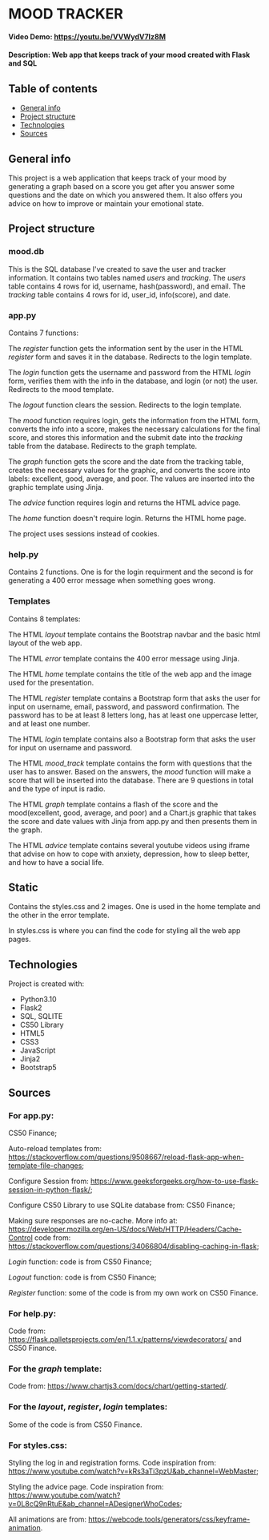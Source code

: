 # MOOD TRACKER
#### Video Demo: <https://youtu.be/VVWydV7Iz8M>
#### Description: Web app that keeps track of your mood created with Flask and SQL

## Table of contents
* [General info](#general-info)
* [Project structure](#project-structure)
* [Technologies](#technologies)
* [Sources](#sources)

## General info
This project is a web application that keeps track of your mood by generating a graph based on a score you get after you answer some questions and the date on which you answered them. It also offers you advice on how to improve or maintain your emotional state.

## Project structure

### mood.db
This is the SQL database I've created to save the user and tracker information. It contains two tables named *users* and *tracking*.
The *users* table contains 4 rows for id, username, hash(password), and email.
The *tracking* table contains 4 rows for id, user_id, info(score), and date.
### app.py
Contains 7 functions:

The *register* function gets the information sent by the user in the HTML *register* form and saves it in the database. Redirects to the login template.

The *login* function gets the username and password from the HTML *login* form, verifies them with the info in the database, and login (or not) the user. Redirects to the mood template.

The *logout* function clears the session. Redirects to the login template.

The *mood* function requires login, gets the information from the HTML form, converts the info into a score, makes the necessary calculations for the final score, and stores this information and the submit date into the *tracking* table from the database. Redirects to the graph template.

The *graph* function gets the score and the date from the tracking table, creates the necessary values for the graphic, and converts the score into labels: excellent, good, average, and poor. The values are inserted into the graphic template using Jinja.

The *advice* function requires login and returns the HTML advice page.

The *home* function doesn't require login. Returns the HTML home page.

The project uses sessions instead of cookies.

### help.py
Contains 2 functions. One is for the login requirment and the second is for generating a 400 error message when something goes wrong.

### Templates
Contains 8 templates:

The HTML *layout* template contains the Bootstrap navbar and the basic html layout of the web app.

The HTML *error* template contains the 400 error message using Jinja.

The HTML *home* template contains the title of the web app and the image used for the presentation.

The HTML *register* template contains a Bootstrap form that asks the user for input on username, email, password, and password confirmation. The password has to be at least 8 letters long, has at least one uppercase letter, and at least one number.

The HTML *login* template contains also a Bootstrap form that asks the user for input on username and password.

The HTML *mood_track* template contains the form with questions that the user has to answer. Based on the answers, the *mood* function will make a score that will be inserted into the database. There are 9 questions in total and the type of input is radio.

The HTML *graph* template contains a flash of the score and the mood(excellent, good, average, and poor) and a Chart.js graphic that takes the score and date values with Jinja from app.py and then presents them in the graph.

The HTML *advice* template contains several youtube videos using iframe that advise on how to cope with anxiety, depression, how to sleep better, and how to have a social life.

## Static
Contains the styles.css and 2 images. One is used in the home template and the other in the error template.

In styles.css is where you can find the code for styling all the web app pages.

## Technologies
Project is created with:
* Python3.10
* Flask2
* SQL, SQLITE
* CS50 Library
* HTML5
* CSS3
* JavaScript
* Jinja2
* Bootstrap5

## Sources
### For app.py:

CS50 Finance;

Auto-reload templates from: https://stackoverflow.com/questions/9508667/reload-flask-app-when-template-file-changes;

Configure Session from: https://www.geeksforgeeks.org/how-to-use-flask-session-in-python-flask/;

Configure CS50 Library to use SQLite database from: CS50 Finance;

Making sure responses are no-cache. More info at: https://developer.mozilla.org/en-US/docs/Web/HTTP/Headers/Cache-Control
code from: https://stackoverflow.com/questions/34066804/disabling-caching-in-flask;

*Login* function: code is from CS50 Finance;

*Logout* function: code is from CS50 Finance;

*Register* function: some of the code is from my own work on CS50 Finance.

### For help.py:

Code from: https://flask.palletsprojects.com/en/1.1.x/patterns/viewdecorators/ and CS50 Finance.

### For the *graph* template:

Code from: https://www.chartjs3.com/docs/chart/getting-started/.

### For the *layout*, *register*, *login* templates:

Some of the code is from CS50 Finance.

### For styles.css:

Styling the log in and registration forms. Code inspiration from: https://www.youtube.com/watch?v=kRs3aTi3pzU&ab_channel=WebMaster;

Styling the advice page. Code inspiration from: https://www.youtube.com/watch?v=0L8cQ9nRtuE&ab_channel=ADesignerWhoCodes;

All animations are from: https://webcode.tools/generators/css/keyframe-animation.

